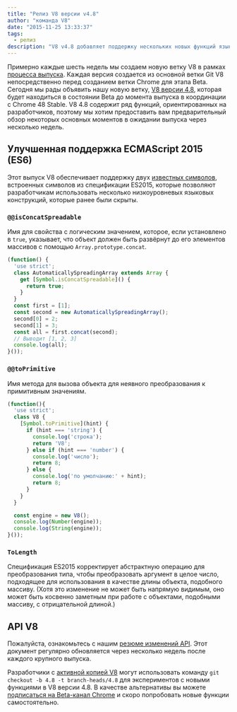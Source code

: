 ```yaml
---
title: "Релиз V8 версии v4.8"
author: "команда V8"
date: "2015-11-25 13:33:37"
tags: 
  - релиз
description: "V8 v4.8 добавляет поддержку нескольких новых функций языка ES2015."
---
```

Примерно каждые шесть недель мы создаем новую ветку V8 в рамках [процесса выпуска](/docs/release-process). Каждая версия создается из основной ветки Git V8 непосредственно перед созданием ветки Chrome для этапа Beta. Сегодня мы рады объявить нашу новую ветку, [V8 версии 4.8](https://chromium.googlesource.com/v8/v8.git/+log/branch-heads/4.8), которая будет находиться в состоянии Beta до момента выпуска в координации с Chrome 48 Stable. V8 4.8 содержит ряд функций, ориентированных на разработчиков, поэтому мы хотим предоставить вам предварительный обзор некоторых основных моментов в ожидании выпуска через несколько недель.

<!--truncate-->
## Улучшенная поддержка ECMAScript 2015 (ES6)

Этот выпуск V8 обеспечивает поддержку двух [известных символов](https://developer.mozilla.org/en-US/docs/Web/JavaScript/Reference/Global_Objects/Symbol#Well-known_symbols), встроенных символов из спецификации ES2015, которые позволяют разработчикам использовать несколько низкоуровневых языковых конструкций, которые ранее были скрыты.

### `@@isConcatSpreadable`

Имя для свойства с логическим значением, которое, если установлено в `true`, указывает, что объект должен быть развёрнут до его элементов массивов с помощью `Array.prototype.concat`.

```js
(function() {
  'use strict';
  class AutomaticallySpreadingArray extends Array {
    get [Symbol.isConcatSpreadable]() {
      return true;
    }
  }
  const first = [1];
  const second = new AutomaticallySpreadingArray();
  second[0] = 2;
  second[1] = 3;
  const all = first.concat(second);
  // Выводит [1, 2, 3]
  console.log(all);
}());
```

### `@@toPrimitive`

Имя метода для вызова объекта для неявного преобразования к примитивным значениям.

```js
(function(){
  'use strict';
  class V8 {
    [Symbol.toPrimitive](hint) {
      if (hint === 'string') {
        console.log('строка');
        return 'V8';
      } else if (hint === 'number') {
        console.log('число');
        return 8;
      } else {
        console.log('по умолчанию:' + hint);
        return 8;
      }
    }
  }

  const engine = new V8();
  console.log(Number(engine));
  console.log(String(engine));
}());
```

### `ToLength`

Спецификация ES2015 корректирует абстрактную операцию для преобразования типа, чтобы преобразовать аргумент в целое число, подходящее для использования в качестве длины объекта, подобного массиву. (Хотя это изменение не может быть напрямую видимым, оно может быть косвенно заметным при работе с объектами, подобными массиву, с отрицательной длиной.)

## API V8

Пожалуйста, ознакомьтесь с нашим [резюме изменений API](https://docs.google.com/document/d/1g8JFi8T_oAE_7uAri7Njtig7fKaPDfotU6huOa1alds/edit). Этот документ регулярно обновляется через несколько недель после каждого крупного выпуска.

Разработчики с [активной копией V8](https://v8.dev/docs/source-code#using-git) могут использовать команду `git checkout -b 4.8 -t branch-heads/4.8` для экспериментов с новыми функциями в V8 версии 4.8. В качестве альтернативы вы можете [подписаться на Beta-канал Chrome](https://www.google.com/chrome/browser/beta.html) и скоро попробовать новые функции самостоятельно.
